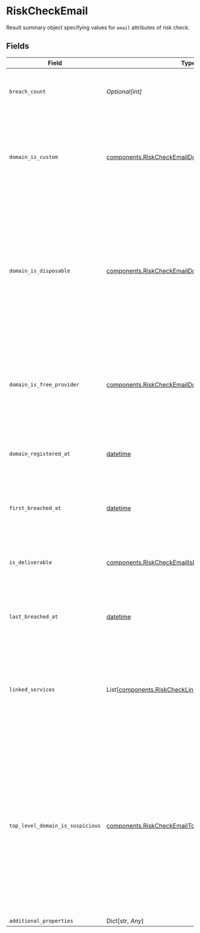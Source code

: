 # RiskCheckEmail

Result summary object specifying values for `email` attributes of risk check.


## Fields

| Field                                                                                                                                                                                                                               | Type                                                                                                                                                                                                                                | Required                                                                                                                                                                                                                            | Description                                                                                                                                                                                                                         | Example                                                                                                                                                                                                                             |
| ----------------------------------------------------------------------------------------------------------------------------------------------------------------------------------------------------------------------------------- | ----------------------------------------------------------------------------------------------------------------------------------------------------------------------------------------------------------------------------------- | ----------------------------------------------------------------------------------------------------------------------------------------------------------------------------------------------------------------------------------- | ----------------------------------------------------------------------------------------------------------------------------------------------------------------------------------------------------------------------------------- | ----------------------------------------------------------------------------------------------------------------------------------------------------------------------------------------------------------------------------------- |
| `breach_count`                                                                                                                                                                                                                      | *Optional[int]*                                                                                                                                                                                                                     | :heavy_check_mark:                                                                                                                                                                                                                  | Count of all known breaches of this email address if known.                                                                                                                                                                         | 1                                                                                                                                                                                                                                   |
| `domain_is_custom`                                                                                                                                                                                                                  | [components.RiskCheckEmailDomainIsCustom](../../models/components/riskcheckemaildomainiscustom.md)                                                                                                                                  | :heavy_check_mark:                                                                                                                                                                                                                  | Indicates whether the email address domain is custom if known, i.e. a company domain and not free or disposable.                                                                                                                    | yes                                                                                                                                                                                                                                 |
| `domain_is_disposable`                                                                                                                                                                                                              | [components.RiskCheckEmailDomainIsDisposable](../../models/components/riskcheckemaildomainisdisposable.md)                                                                                                                          | :heavy_check_mark:                                                                                                                                                                                                                  | Indicates whether the email domain is listed as disposable if known. Disposable domains are often used to create email addresses that are part of a fake set of user details.                                                       | yes                                                                                                                                                                                                                                 |
| `domain_is_free_provider`                                                                                                                                                                                                           | [components.RiskCheckEmailDomainIsFreeProvider](../../models/components/riskcheckemaildomainisfreeprovider.md)                                                                                                                      | :heavy_check_mark:                                                                                                                                                                                                                  | Indicates whether the email address domain is a free provider such as Gmail or Hotmail if known.                                                                                                                                    | yes                                                                                                                                                                                                                                 |
| `domain_registered_at`                                                                                                                                                                                                              | [datetime](https://docs.python.org/3/library/datetime.html#datetime-objects)                                                                                                                                                        | :heavy_check_mark:                                                                                                                                                                                                                  | A date in the format YYYY-MM-DD (RFC 3339 Section 5.6).                                                                                                                                                                             | 1990-05-29                                                                                                                                                                                                                          |
| `first_breached_at`                                                                                                                                                                                                                 | [datetime](https://docs.python.org/3/library/datetime.html#datetime-objects)                                                                                                                                                        | :heavy_check_mark:                                                                                                                                                                                                                  | A date in the format YYYY-MM-DD (RFC 3339 Section 5.6).                                                                                                                                                                             | 1990-05-29                                                                                                                                                                                                                          |
| `is_deliverable`                                                                                                                                                                                                                    | [components.RiskCheckEmailIsDeliverableStatus](../../models/components/riskcheckemailisdeliverablestatus.md)                                                                                                                        | :heavy_check_mark:                                                                                                                                                                                                                  | SMTP-MX check to confirm the email address exists if known.                                                                                                                                                                         | yes                                                                                                                                                                                                                                 |
| `last_breached_at`                                                                                                                                                                                                                  | [datetime](https://docs.python.org/3/library/datetime.html#datetime-objects)                                                                                                                                                        | :heavy_check_mark:                                                                                                                                                                                                                  | A date in the format YYYY-MM-DD (RFC 3339 Section 5.6).                                                                                                                                                                             | 1990-05-29                                                                                                                                                                                                                          |
| `linked_services`                                                                                                                                                                                                                   | List[[components.RiskCheckLinkedService](../../models/components/riskchecklinkedservice.md)]                                                                                                                                        | :heavy_check_mark:                                                                                                                                                                                                                  | A list of online services where this email address has been detected to have accounts or other activity.                                                                                                                            | [<br/>"facebook"<br/>]                                                                                                                                                                                                              |
| `top_level_domain_is_suspicious`                                                                                                                                                                                                    | [components.RiskCheckEmailTopLevelDomainIsSuspicious](../../models/components/riskcheckemailtopleveldomainissuspicious.md)                                                                                                          | :heavy_check_mark:                                                                                                                                                                                                                  | Indicates whether the email address top level domain, which is the last part of the domain, is fraudulent or risky if known. In most cases, a suspicious top level domain is also associated with a disposable or high-risk domain. | yes                                                                                                                                                                                                                                 |
| `additional_properties`                                                                                                                                                                                                             | Dict[str, *Any*]                                                                                                                                                                                                                    | :heavy_minus_sign:                                                                                                                                                                                                                  | N/A                                                                                                                                                                                                                                 |                                                                                                                                                                                                                                     |